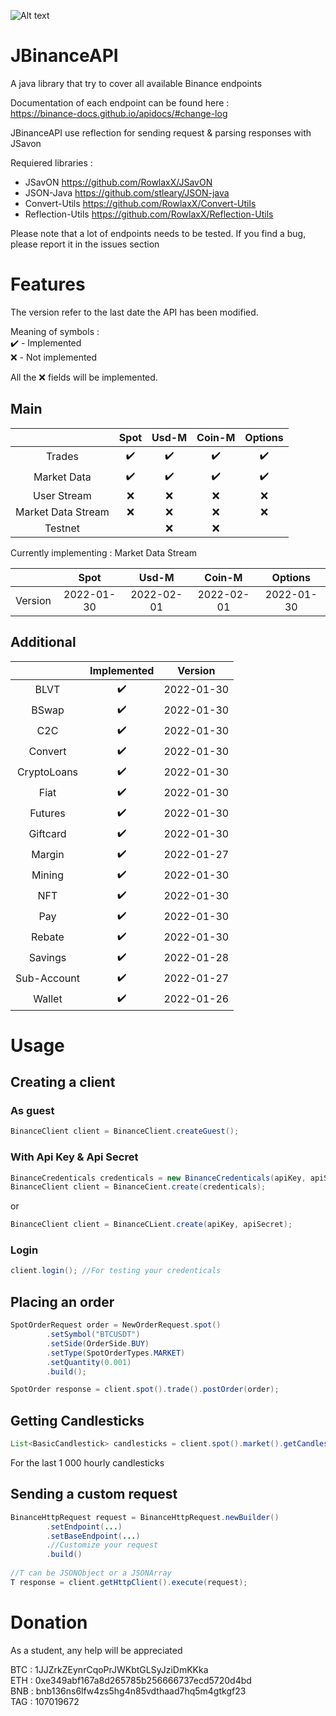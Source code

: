![Alt text](https://upload.wikimedia.org/wikipedia/commons/1/12/Binance_logo.svg)  

# JBinanceAPI
A java library that try to cover all available Binance endpoints  

Documentation of each endpoint can be found here :  
https://binance-docs.github.io/apidocs/#change-log

JBinanceAPI use reflection for sending request & parsing responses with JSavon

Requiered libraries :  
- JSavON https://github.com/RowlaxX/JSavON
- JSON-Java https://github.com/stleary/JSON-java
- Convert-Utils https://github.com/RowlaxX/Convert-Utils
- Reflection-Utils https://github.com/RowlaxX/Reflection-Utils

Please note that a lot of endpoints needs to be tested.
If you find a bug, please report it in the issues section

# Features

The version refer to the last date the API has been modified.  

Meaning of symbols :  
✔️ - Implemented  
❌ - Not implemented  

All the ❌ fields will be implemented.

## Main

|                    | Spot | Usd-M | Coin-M | Options |
|:------------------:|:----:|:-----:|:------:|:-------:|
|       Trades       |  ✔️  |  ✔️  |   ✔️  |   ✔️    |
|     Market Data    |  ✔️  |  ✔️  |   ✔️  |   ✔️    |
|     User Stream    |  ❌  |  ❌  |   ❌  |   ❌    |
| Market Data Stream |  ❌  |  ❌  |   ❌  |   ❌    |
|       Testnet      |      |  ❌  |   ❌  |          |

Currently implementing : Market Data Stream

|         |    Spot    |    Usd-M   |   Coin-M   |   Options  |
|:-------:|:----------:|:----------:|:----------:|:----------:|
| Version | 2022-01-30 | 2022-02-01 | 2022-02-01 | 2022-01-30 |


## Additional

|             | Implemented |   Version  |
|:-----------:|:-----------:|:----------:|
|     BLVT    |     ✔️     | 2022-01-30 |
|    BSwap    |     ✔️     | 2022-01-30 |
|     C2C     |     ✔️     | 2022-01-30 |
|   Convert   |     ✔️     | 2022-01-30 |
| CryptoLoans |     ✔️     | 2022-01-30 |
|     Fiat    |     ✔️     | 2022-01-30 |
|   Futures   |     ✔️     | 2022-01-30 |
|   Giftcard  |     ✔️     | 2022-01-30 |
|    Margin   |     ✔️     | 2022-01-27 |
|    Mining   |     ✔️     | 2022-01-30 |
|     NFT     |     ✔️     | 2022-01-30 |
|     Pay     |     ✔️     | 2022-01-30 |
|    Rebate   |     ✔️     | 2022-01-30 |
|   Savings   |     ✔️     | 2022-01-28 |
| Sub-Account |     ✔️     | 2022-01-27 |
|    Wallet   |     ✔️     | 2022-01-26 |

# Usage

## Creating a client

### As guest
```java
BinanceClient client = BinanceClient.createGuest();
```

### With Api Key & Api Secret

```java
BinanceCredenticals credenticals = new BinanceCredenticals(apiKey, apiSecret);
BinanceClient client = BinanceCient.create(credenticals);  
```
or 
 
```java
BinanceClient client = BinanceCLient.create(apiKey, apiSecret);
```
### Login
 
```java
client.login(); //For testing your credenticals
```
## Placing an order

```java
SpotOrderRequest order = NewOrderRequest.spot()
        .setSymbol("BTCUSDT")
        .setSide(OrderSide.BUY)
        .setType(SpotOrderTypes.MARKET)
        .setQuantity(0.001)
        .build();

SpotOrder response = client.spot().trade().postOrder(order);
```

## Getting Candlesticks

```java
List<BasicCandlestick> candlesticks = client.spot().market().getCandlesticks("BTCUSDT", Intervals.HOUR_1, 1000);
```
For the last 1 000 hourly candlesticks

## Sending a custom request
```java
BinanceHttpRequest request = BinanceHttpRequest.newBuilder()
        .setEndpoint(...)
        .setBaseEndpoint(...)
        .//Customize your request
        .build()
  
//T can be JSONObject or a JSONArray
T response = client.getHttpClient().execute(request);
```
# Donation
As a student, any help will be appreciated

BTC : 1JJZrkZEynrCqoPrJWKbtGLSyJziDmKKka  
ETH : 0xe349abf167a8d265785b256666737ecd5720d4bd  
BNB : bnb136ns6lfw4zs5hg4n85vdthaad7hq5m4gtkgf23  
TAG : 107019672  
